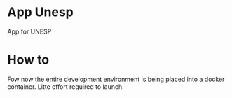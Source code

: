# App Unesp

App for UNESP

# How to 

Fow now the entire development environment is being placed into a docker container. Litte effort required to launch.
